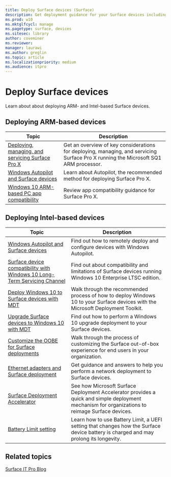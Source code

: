 ```yaml
---
title: Deploy Surface devices (Surface)
description: Get deployment guidance for your Surface devices including information about MDT, OOBE customization, Ethernet adaptors, and Surface Deployment Accelerator.
ms.prod: w10
ms.mktglfcycl: manage
ms.pagetype: surface, devices
ms.sitesec: library
author: coveminer
ms.reviewer: 
manager: laurawi
ms.author: greglin
ms.topic: article
ms.localizationpriority: medium
ms.audience: itpro
---
```


# Deploy Surface devices

Learn about about deploying ARM- and Intel-based Surface devices.

## Deploying ARM-based devices

| Topic | Description |
| --- | --- |
| [Deploying, managing, and servicing Surface Pro X](surface-pro-arm-app-management.md) | Get an overview of key considerations for deploying, managing, and servicing Surface Pro X running the Microsoft SQ1 ARM processor. |
| [Windows Autopilot and Surface devices](windows-autopilot-and-surface-devices.md) | Learn about Autopilot, the recommended method for deploying Surface Pro X. |
| [Windows 10 ARM-based PC app compatibility](surface-pro-arm-app-performance.md) | Review app  compatibility guidance for Surface Pro X. |


## Deploying Intel-based devices 

| Topic | Description |
| --- | --- |
| [Windows Autopilot and Surface devices](windows-autopilot-and-surface-devices.md) | Find out how to remotely deploy and configure devices with Windows Autopilot. |
| [Surface device compatibility with Windows 10 Long-Term Servicing Channel](surface-device-compatibility-with-windows-10-ltsc.md) | Find out about compatibility and limitations of Surface devices running Windows 10 Enterprise LTSC edition. |
| [Deploy Windows 10 to Surface devices with MDT](deploy-windows-10-to-surface-devices-with-mdt.md) | Walk through the recommended process of how to deploy Windows 10 to your Surface devices with the Microsoft Deployment Toolkit.|
| [Upgrade Surface devices to Windows 10 with MDT](upgrade-surface-devices-to-windows-10-with-mdt.md)| Find out how to perform a Windows 10 upgrade deployment to your Surface devices. |
| [Customize the OOBE for Surface deployments](customize-the-oobe-for-surface-deployments.md)| Walk through the process of customizing the Surface out-of-box experience for end users in your organization.|
| [Ethernet adapters and Surface deployment](ethernet-adapters-and-surface-device-deployment.md)| Get guidance and answers to help you perform a network deployment to Surface devices.|
| [Surface Deployment Accelerator](microsoft-surface-deployment-accelerator.md)| See how Microsoft Surface Deployment Accelerator provides a quick and simple deployment mechanism for organizations to reimage Surface devices. |
[Battery Limit setting](battery-limit.md) | Learn how to use Battery Limit, a UEFI setting that changes how the Surface device battery is charged and may prolong its longevity.

## Related topics

[Surface IT Pro Blog](https://techcommunity.microsoft.com/t5/Surface-IT-Pro-Blog/bg-p/SurfaceITPro)

